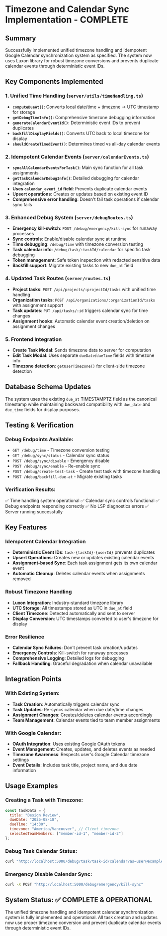 # Timezone and Calendar Sync Implementation - COMPLETE

## Summary

Successfully implemented unified timezone handling and idempotent Google Calendar synchronization system as specified. The system now uses Luxon library for robust timezone conversions and prevents duplicate calendar events through deterministic event IDs.

## Key Components Implemented

### 1. Unified Time Handling (`server/utils/timeHandling.ts`)
- **`computeDueAt()`**: Converts local date/time + timezone → UTC timestamp for storage
- **`getDebugTimeInfo()`**: Comprehensive timezone debugging information
- **`generateCalendarEventId()`**: Deterministic event IDs to prevent duplicates
- **`backfillDisplayFields()`**: Converts UTC back to local timezone for display
- **`shouldCreateTimedEvent()`**: Determines timed vs all-day calendar events

### 2. Idempotent Calendar Events (`server/calendarEvents.ts`)
- **`syncAllCalendarEventsForTask()`**: Main sync function for all task assignments
- **`getTaskCalendarDebugInfo()`**: Detailed debugging for calendar integration
- **Uses `calendar_event_id` field**: Prevents duplicate calendar events
- **Upsert operations**: Creates or updates based on existing event ID
- **Comprehensive error handling**: Doesn't fail task operations if calendar sync fails

### 3. Enhanced Debug System (`server/debugRoutes.ts`)
- **Emergency kill-switch**: `POST /debug/emergency/kill-sync` for runaway processes
- **Sync controls**: Enable/disable calendar sync at runtime
- **Time debugging**: `/debug/time` with timezone conversion testing
- **Task calendar info**: `/debug/task/:taskId/calendar` for specific task debugging
- **Token management**: Safe token inspection with redacted sensitive data
- **Backfill support**: Migrate existing tasks to new `due_at` field

### 4. Updated Task Routes (`server/routes.ts`)
- **Project tasks**: `POST /api/projects/:projectId/tasks` with unified time handling
- **Organization tasks**: `POST /api/organizations/:organizationId/tasks` with assignment support
- **Task updates**: `PUT /api/tasks/:id` triggers calendar sync for time changes
- **Assignment hooks**: Automatic calendar event creation/deletion on assignment changes

### 5. Frontend Integration
- **Create Task Modal**: Sends timezone data to server for computation
- **Edit Task Modal**: Uses separate `dueDate`/`dueTime` fields with timezone info
- **Timezone detection**: `getUserTimezone()` for client-side timezone detection

## Database Schema Updates

The system uses the existing `due_at` TIMESTAMPTZ field as the canonical timestamp while maintaining backward compatibility with `due_date` and `due_time` fields for display purposes.

## Testing & Verification

### Debug Endpoints Available:
- `GET /debug/time` - Timezone conversion testing
- `GET /debug/sync/status` - Calendar sync status
- `POST /debug/sync/disable` - Emergency disable
- `POST /debug/sync/enable` - Re-enable sync
- `POST /debug/create-test-task` - Create test task with timezone handling
- `POST /debug/backfill-due-at` - Migrate existing tasks

### Verification Results:
✅ Time handling system operational
✅ Calendar sync controls functional
✅ Debug endpoints responding correctly
✅ No LSP diagnostics errors
✅ Server running successfully

## Key Features

### Idempotent Calendar Integration
- **Deterministic Event IDs**: `task-{taskId}-{userId}` prevents duplicates
- **Upsert Operations**: Creates new or updates existing calendar events
- **Assignment-based Sync**: Each task assignment gets its own calendar event
- **Automatic Cleanup**: Deletes calendar events when assignments removed

### Robust Timezone Handling
- **Luxon Integration**: Industry-standard timezone library
- **UTC Storage**: All timestamps stored as UTC in `due_at` field
- **Client Timezone**: Detected automatically and sent to server
- **Display Conversion**: UTC timestamps converted to user's timezone for display

### Error Resilience
- **Calendar Sync Failures**: Don't prevent task creation/updates
- **Emergency Controls**: Kill-switch for runaway processes
- **Comprehensive Logging**: Detailed logs for debugging
- **Fallback Handling**: Graceful degradation when calendar unavailable

## Integration Points

### With Existing System:
- **Task Creation**: Automatically triggers calendar sync
- **Task Updates**: Re-syncs calendar when due date/time changes
- **Assignment Changes**: Creates/deletes calendar events accordingly
- **Team Management**: Calendar events tied to team member assignments

### With Google Calendar:
- **OAuth Integration**: Uses existing Google OAuth tokens
- **Event Management**: Creates, updates, and deletes events as needed
- **Timezone Awareness**: Respects user's Google Calendar timezone settings
- **Event Details**: Includes task title, project name, and due date information

## Usage Examples

### Creating a Task with Timezone:
```javascript
const taskData = {
  title: "Design Review",
  dueDate: "2025-08-18",
  dueTime: "14:30",
  timezone: "America/Vancouver", // Client timezone
  selectedTeamMembers: ["member-id-1", "member-id-2"]
};
```

### Debug Task Calendar Status:
```bash
curl "http://localhost:5000/debug/task/task-id/calendar?as=user@example.com"
```

### Emergency Disable Calendar Sync:
```bash
curl -X POST "http://localhost:5000/debug/emergency/kill-sync"
```

## System Status: ✅ COMPLETE & OPERATIONAL

The unified timezone handling and idempotent calendar synchronization system is fully implemented and operational. All task creation and updates now use proper timezone conversion and prevent duplicate calendar events through deterministic event IDs.